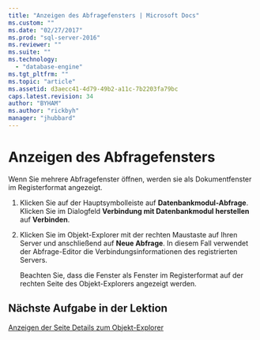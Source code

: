 ```yaml
---
title: "Anzeigen des Abfragefensters | Microsoft Docs"
ms.custom: ""
ms.date: "02/27/2017"
ms.prod: "sql-server-2016"
ms.reviewer: ""
ms.suite: ""
ms.technology: 
  - "database-engine"
ms.tgt_pltfrm: ""
ms.topic: "article"
ms.assetid: d3aecc41-4d79-49b2-a11c-7b2203fa79bc
caps.latest.revision: 34
author: "BYHAM"
ms.author: "rickbyh"
manager: "jhubbard"
---
```

# Anzeigen des Abfragefensters
Wenn Sie mehrere Abfragefenster öffnen, werden sie als Dokumentfenster im Registerformat angezeigt.  
  
1.  Klicken Sie auf der Hauptsymbolleiste auf **Datenbankmodul-Abfrage**. Klicken Sie im Dialogfeld **Verbindung mit Datenbankmodul herstellen** auf **Verbinden**.  
  
2.  Klicken Sie im Objekt-Explorer mit der rechten Maustaste auf Ihren Server und anschließend auf **Neue Abfrage**. In diesem Fall verwendet der Abfrage-Editor die Verbindungsinformationen des registrierten Servers.  
  
    Beachten Sie, dass die Fenster als Fenster im Registerformat auf der rechten Seite des Objekt-Explorers angezeigt werden.  
  
## Nächste Aufgabe in der Lektion  
[Anzeigen der Seite Details zum Objekt-Explorer](../../tools/sql-server-management-studio/show-the-object-explorer-details-page.md)  
  
  
  
